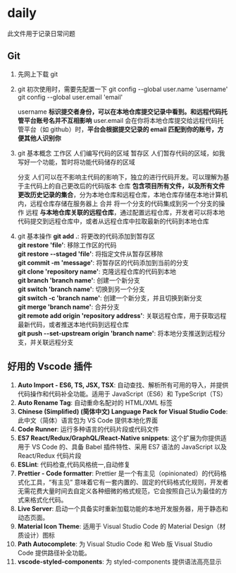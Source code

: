 # daily

此文件用于记录日常问题

## Git

1. 先网上下载 git
2. git 初次使用时，需要先配置一下
   git config --global user.name 'username'
   git config --global user.email 'email'

   username **标识提交者身份，可以在本地仓库提交记录中看到。和远程代码托管平台账号名并不互相影响**
   user.email 会在你将本地仓库提交给远程代码托管平台（如 github）时，**平台会根据提交记录的 email 匹配到你的账号，方便其他人识别你**

3. git 基本概念
   工作区 人们编写代码的区域
   暂存区 人们暂存代码的区域，如我写好一个功能，暂时将功能代码储存的区域

   分支 人们可以在不影响主代码的影响下，独立的进行代码开发。可以理解为基于主代码上的自己更改后的代码版本
   仓库 **包含项目所有文件，以及所有文件更改历史记录的集合**，分为本地仓库和远程仓库，本地仓库存储在本地计算机内，远程仓库存储在服务器上
   合并 将一个分支的代码集成到另一个分支的操作
   远程 **与本地仓库关联的远程仓库**，通过配置远程仓库，开发者可以将本地代码提交到远程仓库中，或者从远程仓库中拉取最新的代码到本地仓库

4. git 基本操作
   **git add .**: 将更改的代码添加到暂存区 <br>
   **git restore 'file'**: 移除工作区的代码 <br>
   **git restore --staged 'file'**: 将指定文件从暂存区移除 <br>
   **git commit -m 'message'**: 将暂存区的代码添加到当前的分支 <br>
   **git clone 'repository name'**: 克隆远程仓库的代码到本地 <br>
   **git branch 'branch name'**: 创建一个新分支 <br>
   **git switch 'branch name'**: 切换到另一个分支 <br>
   **git switch -c 'branch name'**: 创建一个新分支，并且切换到新分支 <br>
   **git merge 'branch name'**: 合并分支 <br>
   **git remote add origin 'repository address'**: 关联远程仓库，用于获取远程最新代码，或者推送本地代码到远程仓库 <br>
   **git push --set-upstream origin 'branch name'**: 将本地分支推送到远程分支，并关联远程分支 <br>

## 好用的 Vscode 插件

1. **Auto Import - ES6, TS, JSX, TSX**: 自动查找、解析所有可用的导入，并提供代码操作和代码补全功能。适用于 JavaScript（ES6）和 TypeScript（TS）<br>
2. **Auto Rename Tag**: 自动重命名配对的 HTML/XML 标签 <br>
3. **Chinese (Simplified) (简体中文) Language Pack for Visual Studio Code**: 此中文（简体）语言包为 VS Code 提供本地化界面 <br>
4. **Code Runner**: 运行多种语言的代码片段或代码文件 <br>
5. **ES7 React/Redux/GraphQL/React-Native snippets**: 这个扩展为你提供适用于 VS Code 的、具备 Babel 插件特性、采用 ES7 语法的 JavaScript 以及 React/Redux 代码片段 <br>
6. **ESLint**: 代码检查,代码风格统一,自动修复 <br>
7. **Prettier - Code formatter**: Prettier 是一个有主见（opinionated）的代码格式化工具，“有主见” 意味着它有一套内置的、固定的代码格式化规则，开发者无需花费大量时间去自定义各种细微的格式规范，它会按照自己认为最佳的方式来格式化代码。 <br>
8. **Live Server**: 启动一个具备实时重新加载功能的本地开发服务器，用于静态和动态页面。 <br>
9. **Material Icon Theme**: 适用于 Visual Studio Code 的 Material Design（材质设计）图标 <br>
10. **Path Autocomplete**: 为 Visual Studio Code 和 Web 版 Visual Studio Code 提供路径补全功能。<br>
11. **vscode-styled-components**: 为 styled-components 提供语法高亮显示 <br>
